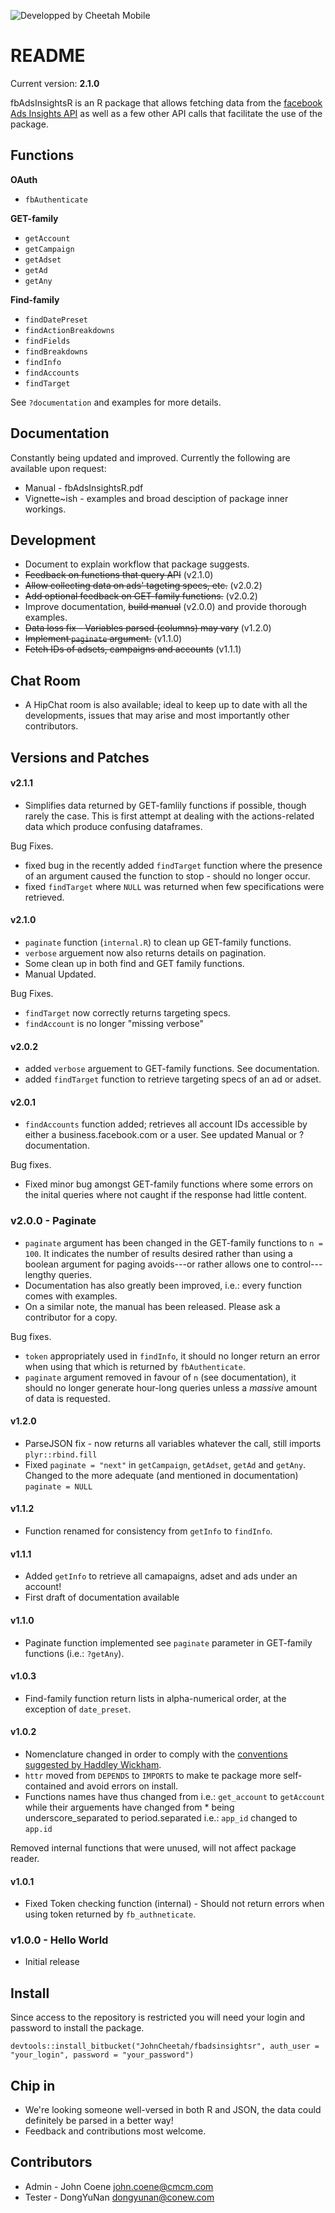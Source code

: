 ![Developped by Cheetah Mobile](https://upload.wikimedia.org/wikipedia/en/f/f9/Cheetah_Mobile_Logo.png)

# README #

Current version: **2.1.0**

fbAdsInsightsR is an R package that allows fetching data from the [facebook Ads Insights API](https://developers.facebook.com/docs/marketing-api/insights/v2.5) as well as a few other API calls that facilitate the use of the package.

## Functions ##

**OAuth**

* `fbAuthenticate`

**GET-family**

* `getAccount`
* `getCampaign`
* `getAdset`
* `getAd`
* `getAny`

**Find-family**

* `findDatePreset`
* `findActionBreakdowns`
* `findFields`
* `findBreakdowns`
* `findInfo`
* `findAccounts`
* `findTarget`

See `?documentation` and examples for more details.

## Documentation ##

Constantly being updated and improved. Currently the following are available upon request:

* Manual - fbAdsInsightsR.pdf
* Vignette~ish - examples and broad desciption of package inner workings.

## Development ##

* Document to explain workflow that package suggests.
* ~~Feedback on functions that query API~~ (v2.1.0)
* ~~Allow collecting data on ads' tageting specs, etc.~~ (v2.0.2)
* ~~Add optional feedback on GET-family functions.~~ (v2.0.2)
* Improve documentation, ~~build manual~~ (v2.0.0) and provide thorough examples.
* ~~Data loss fix - Variables parsed (columns) may vary~~ (v1.2.0)
* ~~Implement `paginate` argument.~~ (v1.1.0)
* ~~Fetch IDs of adsets, campaigns and accounts~~ (v1.1.1)

## Chat Room ##

* A HipChat room is also available; ideal to keep up to date with all the developments, issues that may arise and most importantly other contributors. 

## Versions and Patches ##

#### v2.1.1 ####

* Simplifies data returned by GET-famlily functions if possible, though rarely the case. This is first attempt at dealing with the actions-related data which produce confusing dataframes.

Bug Fixes.
* fixed bug in the recently added `findTarget` function where the presence of an argument caused the function to stop - should no longer occur.
* fixed `findTarget` where `NULL` was returned when few specifications were retrieved.

#### v2.1.0 ####

* `paginate` function (`internal.R`) to clean up GET-family functions.
* `verbose` arguement now also returns details on pagination.
* Some clean up in both find and GET family functions.
* Manual Updated.

Bug Fixes.

* `findTarget` now correctly returns targeting specs.
* `findAccount` is no longer "missing verbose"

#### v2.0.2 ####

* added `verbose` arguement to GET-family functions. See documentation.
* added `findTarget` function to retrieve targeting specs of an ad or adset.

#### v2.0.1 ####

* `findAccounts` function added; retrieves all account IDs accessible by either a business.facebook.com or a user. See updated Manual or ?documentation. 

Bug fixes.

* Fixed minor bug amongst GET-family functions where some errors on the inital queries where not caught if the response had little content.

### v2.0.0 - Paginate ###

* `paginate` argument has been changed in the GET-family functions to `n = 100`. It indicates the number of results desired rather than using a boolean argument for paging avoids---or rather allows one to control---lengthy queries.
* Documentation has also greatly been improved, i.e.: every function comes with examples.
* On a similar note, the manual has been released. Please ask a contributor for a copy.

Bug fixes.

* `token` appropriately used in `findInfo`, it should no longer return an error when using that which is returned by `fbAuthenticate`.
* `paginate` argument removed in favour of `n` (see documentation), it should no longer generate hour-long queries unless a *massive* amount of data is requested.

#### v1.2.0 ####

* ParseJSON fix - now returns all variables whatever the call, still imports `plyr::rbind.fill`
* Fixed `paginate = "next"` in `getCampaign`, `getAdset`, `getAd` and `getAny`. Changed to the more adequate (and mentioned in documentation) `paginate = NULL`

#### v1.1.2 ####

* Function renamed for consistency from `getInfo` to `findInfo`.

#### v1.1.1 ####

* Added `getInfo` to retrieve all camapaigns, adset and ads under an account!
* First draft of documentation available

#### v1.1.0 ####

* Paginate function implemented see `paginate` parameter in GET-family functions (i.e.: `?getAny`).

#### v1.0.3 ####

* Find-family function return lists in alpha-numerical order, at the exception of `date_preset`.

#### v1.0.2  ####

* Nomenclature changed in order to comply with the [conventions suggested by Haddley Wickham](http://r-pkgs.had.co.nz/style.html).
* `httr` moved from `DEPENDS` to `IMPORTS` to make te package more self-contained and avoid errors on install.
* Functions names have thus changed from i.e.: `get_account` to `getAccount` while their arguements have changed from * being underscore_separated to period.separated i.e.: `app_id` changed to `app.id`

Removed internal functions that were unused, will not affect package reader.

#### v1.0.1 ####

* Fixed Token checking function (internal) - Should not return errors when using token returned by `fb_authneticate`.

### v1.0.0 - Hello World ###

* Initial release

## Install ##

Since access to the repository is restricted you will need your login and password to install the package.

`devtools::install_bitbucket("JohnCheetah/fbadsinsightsr", auth_user = "your_login", password = "your_password")`

## Chip in ##

* We're looking someone well-versed in both R and JSON, the data could definitely be parsed in a better way!
* Feedback and contributions most welcome.

## Contributors ##

* Admin - John Coene <john.coene@cmcm.com>
* Tester - DongYuNan <dongyunan@conew.com>